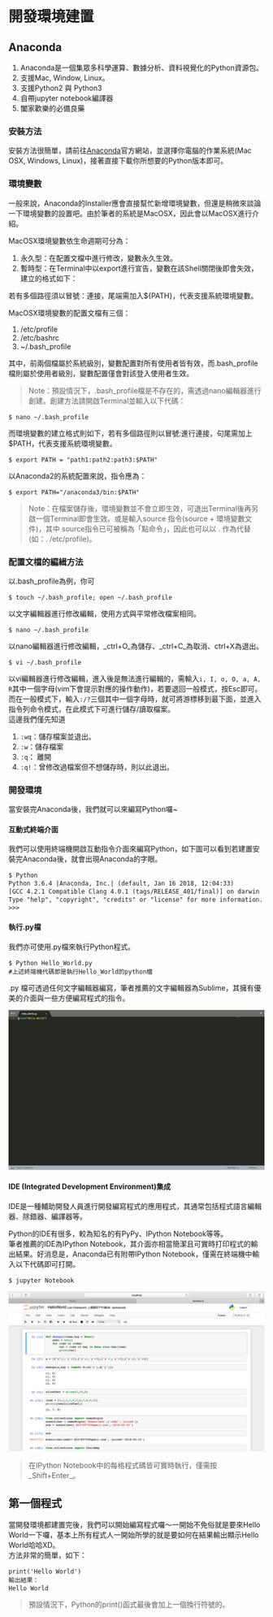 # 開發環境建置

## Anaconda

1. Anaconda是一個集眾多科學運算、數據分析、資料視覺化的Python資源包。
2. 支援Mac, Window, Linux。
3. 支援Python2 與 Python3
4. 自帶jupyter notebook編譯器
5. 闔家歡樂的必備良藥

### 安裝方法

安裝方法很簡單，請前往[Anaconda](https://www.anaconda.com/download/#macos)官方網站，並選擇你電腦的作業系統\(Mac OSX, Windows, Linux\)，接著直接下載你所想要的Python版本即可。

### 環境變數

一般來說，Anaconda的Installer應會直接幫忙新增環境變數，但還是稍微來談論一下環境變數的設置吧。由於筆者的系統是MacOSX，因此會以MacOSX進行介紹。  
  
MacOSX環境變數依生命週期可分為：  
1. 永久型：在配置文檔中進行修改，變數永久生效。  
2. 暫時型：在Terminal中以export進行宣告，變數在該Shell關閉後即會失效，建立的格式如下：

若有多個路徑須以冒號：連接，尾端需加入${PATH}，代表支援系統環境變數。

MacOSX環境變數的配置文檔有三個：  
1. /etc/profile  
2. /etc/bashrc  
3. ~/.bash\_profile  
  
其中，前兩個檔屬於系統級別，變數配置對所有使用者皆有效，而.bash\_profile檔則屬於使用者級別，變數配置僅會對該登入使用者生效。

> Note：預設情況下，.bash\_profile檔是不存在的，需透過nano編輯器進行創建。創建方法請開啟Terminal並輸入以下代碼：

```text
$ nano ~/.bash_profile
```

而環境變數的建立格式則如下，若有多個路徑則以冒號:進行連接，句尾需加上$PATH，代表支援系統環境變數。

```text
$ export PATH = "path1:path2:path3:$PATH"
```

以Anaconda2的系統配置來說，指令應為：

```text
$ export PATH="/anaconda3/bin:$PATH"
```

> Note：在檔案儲存後，環境變數並不會立即生效，可退出Terminal後再另啟一個Terminal即會生效。或是輸入source 指令\(source + 環境變數文件\)，其中 source指令已可被稱為「點命令」，因此也可以以 . 作為代替\(如：. /etc/profile\)。

### 配置文檔的編緝方法

以.bash\_profile為例，你可

```text
$ touch ~/.bash_profile; open ~/.bash_profile
```

以文字編輯器進行修改編輯，使用方式與平常修改檔案相同。

```text
$ nano ~/.bash_profile
```

以nano編輯器進行修改編輯，_ctrl+O_為儲存、_ctrl+C_為取消、ctrl+X為退出。

```text
$ vi ~/.bash_profile
```

以vi編輯器進行修改編輯，進入後是無法進行編輯的，需輸入`i, I, o, O, a, A, R`其中一個字母\(vim下會提示對應的操作動作\)，若要退回一般模式，按Esc即可。而在一般模式下，輸入`:/?`三個其中一個字母時，就可將游標移到最下面，並進入指令列命令模式，在此模式下可進行儲存/讀取檔案。  
這邊我們僅先知道  
1. `:wq`：儲存檔案並退出。  
2. `:w`：儲存檔案  
3. `:q`： 離開  
4. `:q!`：曾修改過檔案但不想儲存時，則以此退出。

### 開發環境

當安裝完Anaconda後，我們就可以來編寫Python囉~

#### 互動式終端介面

我們可以使用終端機開啟互動指令介面來編寫Python，如下圖可以看到若建置安裝完Anaconda後，就會出現Anaconda的字眼。

```text
$ Python
Python 3.6.4 |Anaconda, Inc.| (default, Jan 16 2018, 12:04:33)
[GCC 4.2.1 Compatible Clang 4.0.1 (tags/RELEASE_401/final)] on darwin
Type "help", "copyright", "credits" or "license" for more information.
>>> 
```

#### 執行.py檔

我們亦可使用.py檔來執行Python程式。

```text
$ Python Hello_World.py
#上述終端機代碼即是執行Hello_World的python檔
```

.py 檔可透過任何文字編輯器編寫，筆者推薦的文字編輯器為Sublime，其擁有優美的介面與一些方便編寫程式的指令。

![Sublime](.gitbook/assets/ying-mu-kuai-zhao-20180512-shang-wu-12.58.10%20%281%29.png)

#### IDE \(Integrated Development Environment\)集成

IDE是一種輔助開發人員進行開發編寫程式的應用程式，其通常包括程式語言編輯器、除錯器、編譯器等。  
  
Python的IDE有很多，較為知名的有PyPy、IPython Notebook等等。  
筆者推薦的IDE為IPython Notebook，其介面亦相當簡潔且可實時打印程式的輸出結果。好消息是，Anaconda已有附帶IPython Notebook，僅需在終端機中輸入以下代碼即可打開。

```text
$ jupyter Notebook
```

![IPython Notebook](.gitbook/assets/ying-mu-kuai-zhao-20180512-shang-wu-1.11.45.png)

> 在IPython Notebook中的每格程式碼皆可實時執行，僅需按_Shift+Enter_。

## 第一個程式

當開發環境都建置完後，我們可以開始編寫程式囉～一開始不免俗就是要來Hello World一下囉，基本上所有程式人一開始所學的就是要如何在結果輸出顯示Hello World哈哈XD。  
方法非常的簡單，如下：

```text
print('Hello World')
輸出結果：
Hello World
```

> 預設情況下，Python的print\(\)函式最後會加上一個換行符號的。

